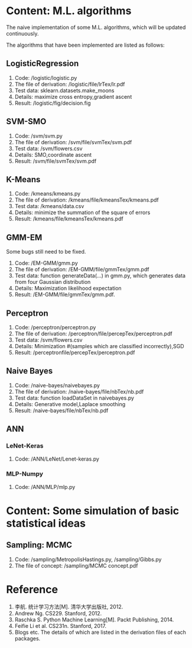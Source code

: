 # Content: M.L. algorithms
The naive implementation of some M.L. algorithms, which will be updated continuously.

The algorithms that have been implemented are listed as follows:

## LogisticRegression
1.  Code: /logistic/logistic.py
2.  The file of derivation: /logistic/file/lrTex/lr.pdf
3.  Test data: sklearn.datasets.make_moons
4.  Details: maximize cross entropy,gradient ascent
5.  Result: /logistic/fig/decision.fig
## SVM-SMO
1.  Code: /svm/svm.py
2.  The file of derivation: /svm/file/svmTex/svm.pdf
3.  Test data: /svm/flowers.csv
4.  Details: SMO,coordinate ascent
5.  Result: /svm/file/svmTex/svm.pdf

## K-Means
1.  Code: /kmeans/kmeans.py
2.  The file of derivation: /kmeans/file/kmeansTex/kmeans.pdf
3.  Test data: /kmeans/data.csv
4.  Details: minimize the summation of the square of errors
5.  Result: /kmeans/file/kmeansTex/kmeans.pdf

## GMM-EM
Some bugs still need to be fixed.
1.  Code: /EM-GMM/gmm.py
2.  The file of derivation: /EM-GMM/file/gmmTex/gmm.pdf
3.  Test data: function generateData(...) in gmm.py, which generates data from four Gaussian distribution
4.  Details: Maximization likelihood expectation
5.  Result: /EM-GMM/file/gmmTex/gmm.pdf.

## Perceptron
1.  Code: /perceptron/perceptron.py
2.  The file of derivation: /perceptron/file/percepTex/perceptron.pdf
3.  Test data: /svm/flowers.csv
4.  Details: Minimization #(samples which are classified incorrectly),SGD
5.  Result: /perceptronfile/percepTex/perceptron.pdf

## Naive Bayes
1.  Code: /naive-bayes/naivebayes.py
2.  The file of derivation: /naive-bayes/file/nbTex/nb.pdf
3.  Test data: function loadDataSet in naivebayes.py
4.  Details: Generative model,Laplace smoothing
5.  Result: /naive-bayes/file/nbTex/nb.pdf

## ANN
### LeNet-Keras
1.  Code: /ANN/LeNet/Lenet-keras.py

### MLP-Numpy
1.  Code: /ANN/MLP/mlp.py

# Content: Some simulation of basic statistical ideas
## Sampling: MCMC
1.  Code: /sampling/MetropolisHastings.py, /sampling/Gibbs.py
2.  The file of concept: /sampling/MCMC concept.pdf

# Reference
1.  李航. 统计学习方法[M]. 清华大学出版社, 2012.
2.  Andrew Ng. CS229. Stanford, 2012.
3.  Raschka S. Python Machine Learning[M]. Packt Publishing, 2014.
4.  Feifie Li et al. CS231n. Stanford, 2017.
5.  Blogs etc. The details of which are listed in the derivation files of each packages.
